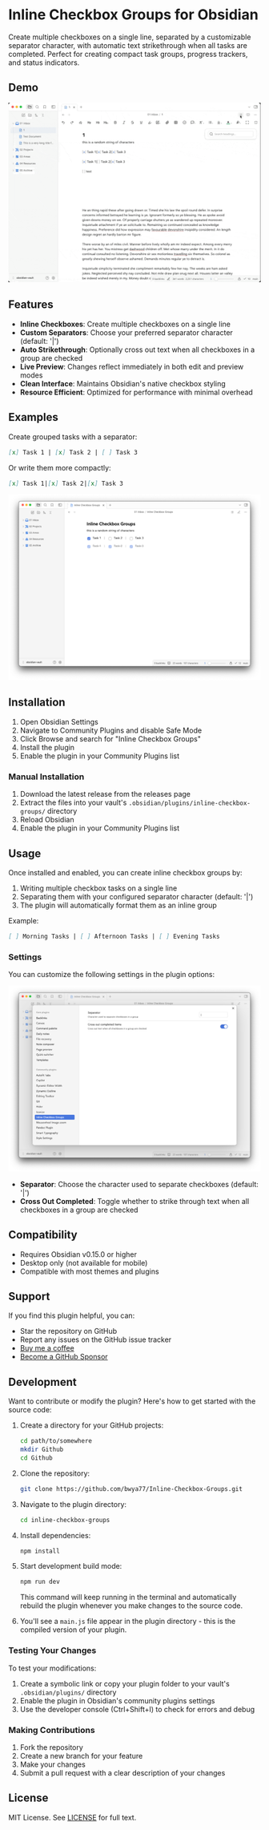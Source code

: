 # Inline Checkbox Groups for Obsidian

Create multiple checkboxes on a single line, separated by a customizable separator character, with automatic text strikethrough when all tasks are completed. Perfect for creating compact task groups, progress trackers, and status indicators.

## Demo
![Demo video](/images/demo1.gif) 

## Features

- **Inline Checkboxes**: Create multiple checkboxes on a single line
- **Custom Separators**: Choose your preferred separator character (default: '|')
- **Auto Strikethrough**: Optionally cross out text when all checkboxes in a group are checked
- **Live Preview**: Changes reflect immediately in both edit and preview modes
- **Clean Interface**: Maintains Obsidian's native checkbox styling
- **Resource Efficient**: Optimized for performance with minimal overhead

## Examples

Create grouped tasks with a separator:
```markdown
[x] Task 1 | [x] Task 2 | [ ] Task 3
```

Or write them more compactly:
```markdown
[x] Task 1|[x] Task 2|[x] Task 3
```

![example1](/images/example1.png) 

## Installation

1. Open Obsidian Settings
2. Navigate to Community Plugins and disable Safe Mode
3. Click Browse and search for "Inline Checkbox Groups"
4. Install the plugin
5. Enable the plugin in your Community Plugins list

### Manual Installation

1. Download the latest release from the releases page
2. Extract the files into your vault's `.obsidian/plugins/inline-checkbox-groups/` directory
3. Reload Obsidian
4. Enable the plugin in your Community Plugins list

## Usage

Once installed and enabled, you can create inline checkbox groups by:

1. Writing multiple checkbox tasks on a single line
2. Separating them with your configured separator character (default: '|')
3. The plugin will automatically format them as an inline group

Example:
```markdown
[ ] Morning Tasks | [ ] Afternoon Tasks | [ ] Evening Tasks
```

### Settings

You can customize the following settings in the plugin options:

![Plugin Settings](/images/settings1.png) 

- **Separator**: Choose the character used to separate checkboxes (default: '|')
- **Cross Out Completed**: Toggle whether to strike through text when all checkboxes in a group are checked

## Compatibility

- Requires Obsidian v0.15.0 or higher
- Desktop only (not available for mobile)
- Compatible with most themes and plugins

## Support

If you find this plugin helpful, you can:

- Star the repository on GitHub
- Report any issues on the GitHub issue tracker
- [Buy me a coffee](https://buymeacoffee.com/bwya77)
- [Become a GitHub Sponsor](https://github.com/sponsors/bwya77)

## Development

Want to contribute or modify the plugin? Here's how to get started with the source code:

1. Create a directory for your GitHub projects:
   ```bash
   cd path/to/somewhere
   mkdir Github
   cd Github
   ```

2. Clone the repository:
   ```bash
   git clone https://github.com/bwya77/Inline-Checkbox-Groups.git
   ```

3. Navigate to the plugin directory:
   ```bash
   cd inline-checkbox-groups
   ```

4. Install dependencies:
   ```bash
   npm install
   ```

5. Start development build mode:
   ```bash
   npm run dev
   ```
   This command will keep running in the terminal and automatically rebuild the plugin whenever you make changes to the source code.

6. You'll see a `main.js` file appear in the plugin directory - this is the compiled version of your plugin.

### Testing Your Changes

To test your modifications:

1. Create a symbolic link or copy your plugin folder to your vault's `.obsidian/plugins/` directory
2. Enable the plugin in Obsidian's community plugins settings
3. Use the developer console (Ctrl+Shift+I) to check for errors and debug

### Making Contributions

1. Fork the repository
2. Create a new branch for your feature
3. Make your changes
4. Submit a pull request with a clear description of your changes

## License

MIT License. See [LICENSE](https://github.com/bwya77/Inline-Checkbox-Groups/blob/main/LICENSE) for full text.